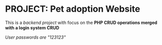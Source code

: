 # PROJECT: Pet adoption Website

This is a _backend project_ with focus on the **PHP CRUD operations merged with a login system CRUD**

_User passwords are "123123"_
